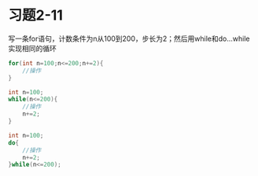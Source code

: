# 习题2-11
写一条for语句，计数条件为n从100到200，步长为2；然后用while和do...while实现相同的循环

```C++
for(int n=100;n<=200;n+=2){
    //操作
}
```

```C++
int n=100;
while(n<=200){
    //操作
    n+=2;
}
```

```C++
int n=100;
do{
    //操作
    n+=2;
}while(n<=200);
```
